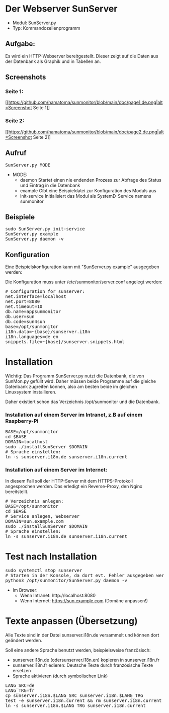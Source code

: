 # Der Webserver SunServer 
* Modul: SunServer.py
* Typ: Kommandozeilenprogramm

## Aufgabe:
Es wird ein HTTP-Webserver bereitgestellt. Dieser zeigt auf die Daten aus der Datenbank als Graphik und in Tabellen an.

## Screenshots
### Seite 1:
[[https://github.com/hamatoma/sunmonitor/blob/main/doc/page1.de.png|alt=Screenshot Seite 1]]
### Seite 2:
[[https://github.com/hamatoma/sunmonitor/blob/main/doc/page2.de.png|alt=Screenshot Seite 2]]
## Aufruf
<pre>
SunServer.py MODE
</pre>
* MODE:
  * daemon Startet einen nie endenden Prozess zur Abfrage des Status und Eintrag in die Datenbank
  * example Gibt eine Beispieldatei zur Konfiguration des Moduls aus
  * init-service Initialisiert das Modul als SystemD-Service namens sunmonitor

## Beispiele
<pre>
sudo SunServer.py init-service
SunServer.py example
SunServer.py daemon -v
</pre>

## Konfiguration
Eine Beispielskonfiguration kann mit "SunServer.py example" ausgegeben werden:

Die Konfiguration muss unter /etc/sunmonitor/server.conf angelegt werden:
<pre>
# Configuration for sunserver:
net.interface=localhost
net.port=8080
net.timeout=10
db.name=appsunmonitor
db.user=sun
db.code=sun4sun
base=/opt/sunmonitor
i18n.data=~{base}/sunserver.i18n
i18n.languages=de en
snippets.file=~{base}/sunserver.snippets.html
</pre>

# Installation
Wichtig: Das Programm SunServer.py nutzt die Datenbank, die von SunMon.py gefüllt wird. 
Daher müssen beide Programme auf die gleiche Datenbank zugreifen können, also am besten beide im gleichen Linuxsystem installieren.

Daher existiert schon das Verzeichnis /opt/sunmonitor und die Datenbank.

### Installation auf einem Server im Intranet, z.B auf einem Raspberry-Pi
<pre>
BASE=/opt/sunmonitor
cd $BASE
DOMAIN=localhost
sudo ./installSunServer $DOMAIN
# Sprache einstellen:
ln -s sunserver.i18n.de sunserver.i18n.current
</pre>

### Installation auf einem Server im Internet:
In diesem Fall soll der HTTP-Server mit dem HTTPS-Protokoll angesprochen werden.
Das erledigt ein Reverse-Proxy, den Nginx bereitstellt.

<pre>
# Verzeichnis anlegen: 
BASE=/opt/sunmonitor
cd $BASE
# Service anlegen, Webserver 
DOMAIN=sun.example.com
sudo ./installSunServer $DOMAIN
# Sprache einstellen:
ln -s sunserver.i18n.de sunserver.i18n.current
</pre>

# Test nach Installation
<pre>
sudo systemctl stop sunserver
# Starten in der Konsole, da dort evt. Fehler ausgegeben werden:
python3 /opt/sunmonitor/SunServer.py daemon -v
</pre>
* Im Browser:
  * Wenn Intranet: http://localhost:8080
  * Wenn Internet: https://sun.example.com  (Domäne anpassen!)
# Texte anpassen (Übersetzung)
Alle Texte sind in der Datei sunserver.i18n.de versammelt und können dort geändert werden.

Soll eine andere Sprache benutzt werden, beispielsweise französisch:
* sunserver.i18n.de (odersunserver.i18n.en) kopieren in sunserver.i18n.fr
* sunserver.i18n.fr edieren: Deutsche Texte durch französische Texte ersetzen
* Sprache aktivieren (durch symbolischen Link)
<pre>
LANG_SRC=de
LANG_TRG=fr
cp sunserver.i18n.$LANG_SRC sunserver.i18n.$LANG_TRG
test -e sunserver.i18n.current && rm sunserver.i18n.current
ln -s sunserver.i18n.$LANG_TRG sunserver.i18n.current
</pre>

